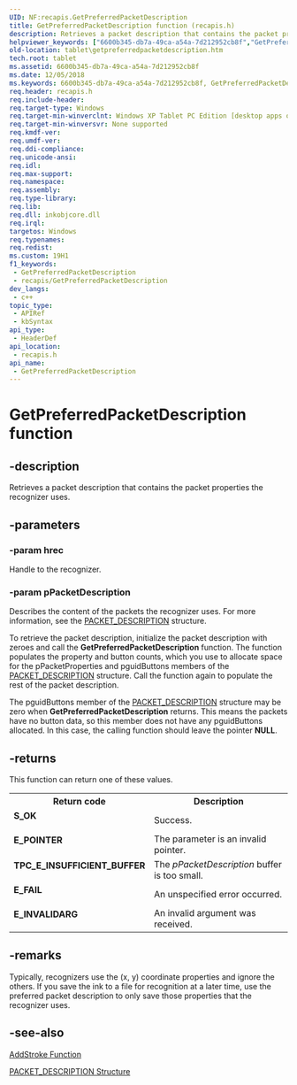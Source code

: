 ```yaml
---
UID: NF:recapis.GetPreferredPacketDescription
title: GetPreferredPacketDescription function (recapis.h)
description: Retrieves a packet description that contains the packet properties the recognizer uses.
helpviewer_keywords: ["6600b345-db7a-49ca-a54a-7d212952cb8f","GetPreferredPacketDescription","GetPreferredPacketDescription function [Tablet PC]","recapis/GetPreferredPacketDescription","tablet.getpreferredpacketdescription"]
old-location: tablet\getpreferredpacketdescription.htm
tech.root: tablet
ms.assetid: 6600b345-db7a-49ca-a54a-7d212952cb8f
ms.date: 12/05/2018
ms.keywords: 6600b345-db7a-49ca-a54a-7d212952cb8f, GetPreferredPacketDescription, GetPreferredPacketDescription function [Tablet PC], recapis/GetPreferredPacketDescription, tablet.getpreferredpacketdescription
req.header: recapis.h
req.include-header: 
req.target-type: Windows
req.target-min-winverclnt: Windows XP Tablet PC Edition [desktop apps only]
req.target-min-winversvr: None supported
req.kmdf-ver: 
req.umdf-ver: 
req.ddi-compliance: 
req.unicode-ansi: 
req.idl: 
req.max-support: 
req.namespace: 
req.assembly: 
req.type-library: 
req.lib: 
req.dll: inkobjcore.dll
req.irql: 
targetos: Windows
req.typenames: 
req.redist: 
ms.custom: 19H1
f1_keywords:
 - GetPreferredPacketDescription
 - recapis/GetPreferredPacketDescription
dev_langs:
 - c++
topic_type:
 - APIRef
 - kbSyntax
api_type:
 - HeaderDef
api_location:
 - recapis.h
api_name:
 - GetPreferredPacketDescription
---
```


# GetPreferredPacketDescription function


## -description

Retrieves a packet description that contains the packet properties the recognizer uses.

## -parameters

### -param hrec

Handle to the recognizer.

### -param pPacketDescription

Describes the content of the packets the recognizer uses. For more information, see the <a href="/windows/desktop/api/tpcshrd/ns-tpcshrd-packet_description">PACKET_DESCRIPTION</a> structure.

To retrieve the packet description, initialize the packet description with zeroes and call the <b>GetPreferredPacketDescription</b> function. The function populates the property and button counts, which you use to allocate space for the pPacketProperties and pguidButtons members of the <a href="/windows/desktop/api/tpcshrd/ns-tpcshrd-packet_description">PACKET_DESCRIPTION</a> structure. Call the function again to populate the rest of the packet description.

The pguidButtons member of the <a href="/windows/desktop/api/tpcshrd/ns-tpcshrd-packet_description">PACKET_DESCRIPTION</a> structure may be zero when <b>GetPreferredPacketDescription</b> returns. This means the packets have no button data, so this member does not have any pguidButtons allocated. In this case, the calling function should leave the pointer <b>NULL</b>.

## -returns

This function can return one of these values.

<table>
<tr>
<th>Return code</th>
<th>Description</th>
</tr>
<tr>
<td width="40%">
<dl>
<dt><b>S_OK</b></dt>
</dl>
</td>
<td width="60%">
Success.

</td>
</tr>
<tr>
<td width="40%">
<dl>
<dt><b>E_POINTER</b></dt>
</dl>
</td>
<td width="60%">
The parameter is an invalid pointer.

</td>
</tr>
<tr>
<td width="40%">
<dl>
<dt><b>TPC_E_INSUFFICIENT_BUFFER</b></dt>
</dl>
</td>
<td width="60%">
The <i>pPacketDescription</i> buffer is too small.

</td>
</tr>
<tr>
<td width="40%">
<dl>
<dt><b>E_FAIL</b></dt>
</dl>
</td>
<td width="60%">
An unspecified error occurred.

</td>
</tr>
<tr>
<td width="40%">
<dl>
<dt><b>E_INVALIDARG</b></dt>
</dl>
</td>
<td width="60%">
An invalid argument was received.

</td>
</tr>
</table>

## -remarks

Typically, recognizers use the (x, y) coordinate properties and ignore the others. If you save the ink to a file for recognition at a later time, use the preferred packet description to only save those properties that the recognizer uses.

## -see-also

<a href="/windows/desktop/api/recapis/nf-recapis-addstroke">AddStroke Function</a>



<a href="/windows/desktop/api/tpcshrd/ns-tpcshrd-packet_description">PACKET_DESCRIPTION Structure</a>